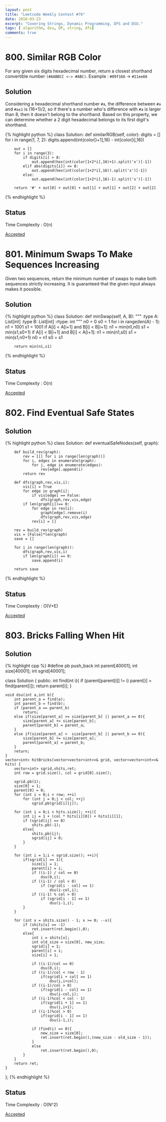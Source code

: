 ```yaml
---
layout: post
title: "Leetcode Weekly Contest #76"
date: 2018-03-23
excerpt: "Covering Strings, Dynamic Programming, DFS and DSU."
tags: [ algorithm, dsu, DP, string, dfs]
comments: true
---
```


# 800. Similar RGB Color
For any given six digits hexadecimal number, return a closest shorthand convertible number `(#AABBCC <-> #ABC)`.
Example : `#09f166` -> `#11ee66`
## Solution
Considering a hexadecimal shorthand number `#a`, the difference between `#a` and `#a±1` is (16+1)/2, so if there's a number who's difference with `#a` is larger than 8, then it doesn't belong to the shorthand. Based on this property, we can determine whether a 2 digit hexadecimal belongs to its first digit's shorthand.

{% highlight python %}
class Solution:
    def similarRGB(self, color):
        digits = []
        for i in range(1, 7, 2):
            digits.append(int(color[i+1],16) - int(color[i],16))

        out = []
        for i in range(3):
            if digits[i] > 8:
                out.append(hex(int(color[1+2*i],16)+1).split('x')[-1])
            elif abs(digits[i]) <= 8:
                out.append(hex(int(color[1+2*i],16)).split('x')[-1])
            else:
                out.append(hex(int(color[1+2*i],16)-1).split('x')[-1])

        return '#' + out[0] + out[0] + out[1] + out[1] + out[2] + out[2]
{% endhighlight %}
## Status 
Time Complexity : O(n)
<div markdown="0"><a href="#" class="btn btn-success">Accepted</a></div>

# 801. Minimum Swaps To Make Sequences Increasing
Given two sequences, return the minimum number of swaps to make both sequences strictly increasing. It is guaranteed that the given input always makes it possible.
## Solution
{% highlight python %}
class Solution:
    def minSwap(self, A, B):
        """
        :type A: List[int]
        :type B: List[int]
        :rtype: int
        """
        n0 = 0
        s0 = 1
        for i in range(len(A) - 1):
            n1 = 1001
            s1 = 1001
            if A[i] < A[i+1] and B[i] < B[i+1]:
                n1 = min(n1,n0)
                s1 = min(s1,s0+1)
            if A[i] < B[i+1] and B[i] < A[i+1]:
                n1 = min(n1,s0)
                s1 = min(s1,n0+1)
            n0 = n1
            s0 = s1
            
        return min(n1,s1)
{% endhighlight %}
## Status 
Time Complexity : O(n)
<div markdown="0"><a href="#" class="btn btn-success">Accepted</a></div>

# 802. Find Eventual Safe States

## Solution
{% highlight python %}
class Solution:
    def eventualSafeNodes(self, graph):
        
        def build_rev(graph):
            rev = [[] for i in range(len(graph))]
            for i, edges in enumerate(graph):
                for j, edge in enumerate(edges):
                    rev[edge].append(i)
            return rev

        def dfs(graph,rev,vis,i):
            vis[i] = True
            for edge in graph[i]:
                if vis[edge] == False:
                    dfs(graph,rev,vis,edge)
            if len(graph[i])== 0:
                for edge in rev[i]:
                    graph[edge].remove(i)
                    dfs(graph,rev,vis,edge)
                rev[i] = []

        rev = build_rev(graph)
        vis = [False]*len(graph)
        save = []
        
        for i in range(len(graph)):
            dfs(graph,rev,vis,i)
            if len(graph[i]) == 0:
                save.append(i)
               
        return save
{% endhighlight %}
## Status 
Time Complexity : O(V+E)
<div markdown="0"><a href="#" class="btn btn-success">Accepted</a></div>

# 803. Bricks Falling When Hit
## Solution
{% highlight cpp %}
#define pb push_back
int parent[40001];
int size[40001];
int sgrid[40001];

class Solution {
public:
    int find(int i){
        if (parent[parent[i]] != i)
            parent[i] = find(parent[i]);
        return parent[i];
    }

    void dsu(int a,int b){
        int parent_a = find(a);
        int parent_b = find(b);
        if (parent_a == parent_b)
            return;
        else if(size[parent_a] >= size[parent_b] || parent_a == 0){
            size[parent_a] += size[parent_b];
            parent[parent_b] = parent_a;
        }
        else if(size[parent_a] <  size[parent_b] || parent_b == 0){
            size[parent_b] += size[parent_a];
            parent[parent_a] = parent_b;
        }
        return;
    }     
    vector<int> hitBricks(vector<vector<int>>& grid, vector<vector<int>>& hits) {
        vector<int> sgrid,shits,ret;
        int row = grid.size(), col = grid[0].size();

        sgrid.pb(1);   
        size[0] = 1;
        parent[0] = 0;
        for (int i = 0;i < row; ++i)
            for (int j = 0;j < col; ++j)
                sgrid.pb(grid[i][j]);

        for (int i = 0;i < hits.size(); ++i){
            int ij = 1 + (col * hits[i][0]) + hits[i][1];
            if (sgrid[ij] == 0)
                shits.pb(-1);
            else{
                shits.pb(ij);
                sgrid[ij] = 0;
            }
        }

        for (int i = 1;i < sgrid.size(); ++i){
            if(sgrid[i] == 1){
                size[i] = 1;
                parent[i] = i;
                if ((i-1) / col == 0)
                    dsu(0,i);
                if ((i-1) / col > 0)
                    if (sgrid[i - col] == 1)
                        dsu(i-col,i);
                if ((i-1) % col > 0)
                    if (sgrid[i - 1] == 1)
                        dsu(i-1,i);
            }
        }

        for (int x = shits.size() - 1; x >= 0; --x){
            if (shits[x] == -1)
                ret.insert(ret.begin(),0);
            else{
                int i = shits[x];
                int old_size = size[0], new_size;
                sgrid[i] = 1;
                parent[i] = i;
                size[i] = 1;
                
                if ((i-1)/col == 0)
                    dsu(0,i);
                if ((i-1)/col < row - 1)
                    if(sgrid[i + col] == 1)
                        dsu(i,i+col);
                if ((i-1)/col > 0)
                    if(sgrid[i - col] == 1)
                        dsu(i-col,i);
                if ((i-1)%col < col - 1)
                    if(sgrid[i + 1] == 1)
                        dsu(i,i+1);
                if ((i-1)%col > 0)
                    if(sgrid[i - 1] == 1)
                        dsu(i-1,i);

                if (find(i) == 0){
                    new_size = size[0];
                    ret.insert(ret.begin(),(new_size - old_size - 1));
                }
                else
                    ret.insert(ret.begin(),0);
            }
        }
        return ret;
    }
};
{% endhighlight %}
## Status
Time Complexity : O(N^2)
<div markdown="0"><a href="#" class="btn btn-success">Accepted</a></div>
